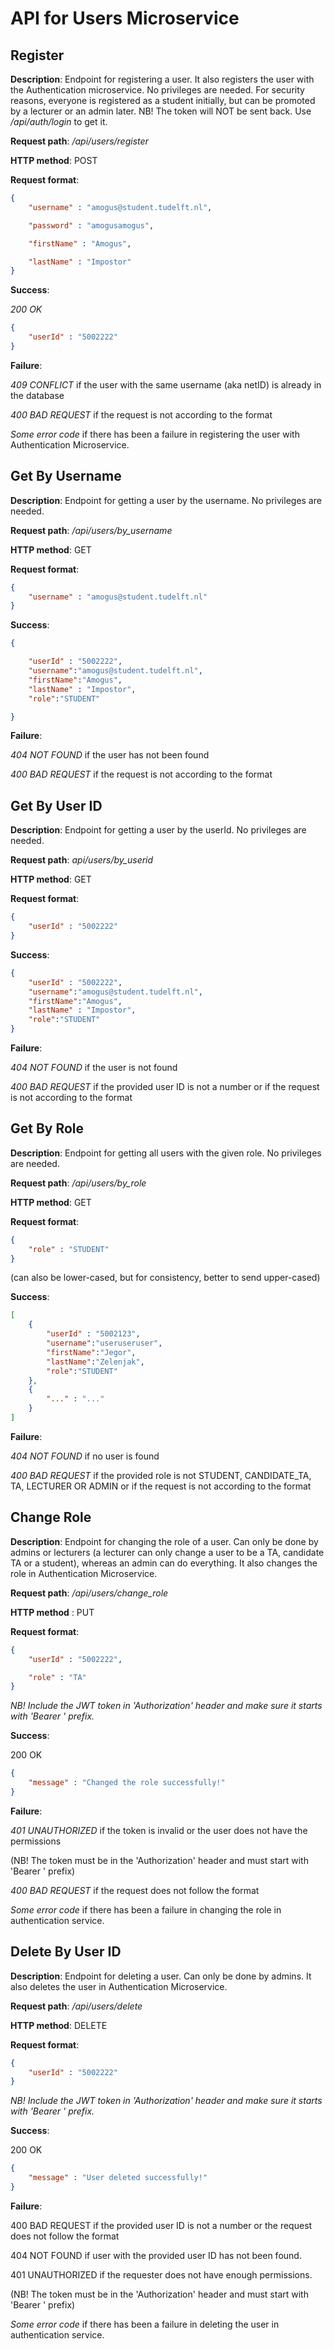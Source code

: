# API for Users Microservice

## Register

**Description**: Endpoint for registering a user. It also registers the user with the Authentication microservice. No privileges are needed. For security reasons, everyone is registered as a student initially, but can be promoted by a lecturer or an admin later.
				 NB! The token will NOT be sent back. Use */api/auth/login* to get it.

**Request path**: */api/users/register*

**HTTP method**: POST

**Request format**:

```json
{
	"username" : "amogus@student.tudelft.nl",

	"password" : "amogusamogus",

	"firstName" : "Amogus",

	"lastName" : "Impostor"
}
```

**Success**:

_200 OK_

```json
{
	"userId" : "5002222"
}
```

**Failure**:

_409 CONFLICT_ if the user with the same username (aka netID) is already in the database

_400 BAD REQUEST_ if the request is not according to the format

_Some error code_ if there has been a failure in registering the user with Authentication Microservice.



## Get By Username

**Description**: Endpoint for getting a user by the username. No privileges are needed.

**Request path**: */api/users/by_username*

**HTTP method**: GET

**Request format**:

```json
{
	"username" : "amogus@student.tudelft.nl"
}
```

**Success**:

```json
{

	"userId" : "5002222",
	"username":"amogus@student.tudelft.nl",
	"firstName":"Amogus",
	"lastName" : "Impostor",
	"role":"STUDENT"

}
```

**Failure**:

_404 NOT FOUND_ if the user has not been found

_400 BAD REQUEST_ if the request is not according to the format



## Get By User ID

**Description**: Endpoint for getting a user by the userId. No privileges are needed.

**Request path**: *api/users/by_userid*

**HTTP method**: GET

**Request format**:

```json
{
	"userId" : "5002222"
}
```

**Success**:

```json
{
	"userId" : "5002222",
	"username":"amogus@student.tudelft.nl",
	"firstName":"Amogus",
	"lastName" : "Impostor",
	"role":"STUDENT"
}
```
**Failure**:

_404 NOT FOUND_ if the user is not found

_400 BAD REQUEST_ if the provided user ID is not a number or if the request is not according to the format




## Get By Role

**Description**: Endpoint for getting all users with the given role. No privileges are needed.

**Request path**: */api/users/by_role*

**HTTP method**: GET

**Request format**:

```json
{
	"role" : "STUDENT"
}
```

(can also be lower-cased, but for consistency, better to send upper-cased)

**Success**:

```json
[
	{
		"userId" : "5002123",
		"username":"useruseruser",
		"firstName":"Jegor",
		"lastName":"Zelenjak",
		"role":"STUDENT"
	},
	{
		"..." : "..."
	}
]
```
**Failure**:

_404 NOT FOUND_ if no user is found

_400 BAD REQUEST_ if the provided role is not STUDENT, CANDIDATE_TA, TA, LECTURER OR ADMIN or if the request is not according to the format



## Change Role

**Description**: Endpoint for changing the role of a user. Can only be done by admins or lecturers (a lecturer can only change a user to be a TA, candidate TA or a student), whereas an admin can do everything. It also changes the role in Authentication Microservice.

**Request path**: */api/users/change_role*

**HTTP method** : PUT

**Request format**:

```json
{
	"userId" : "5002222",

	"role" : "TA"
}
```

_NB! Include the JWT token in &#39;Authorization&#39; header and make sure it starts with &#39;Bearer &#39; prefix._

**Success**:

200 OK

```json
{
	"message" : "Changed the role successfully!"
}
```

**Failure**:

_401 UNAUTHORIZED_ if the token is invalid or the user does not have the permissions

(NB! The token must be in the &#39;Authorization&#39; header and must start with &#39;Bearer &#39; prefix)

_400 BAD REQUEST_ if the request does not follow the format

_Some error code_ if there has been a failure in changing the role in authentication service.



## Delete By User ID

**Description**: Endpoint for deleting a user. Can only be done by admins. It also deletes the user in Authentication Microservice.

**Request path**: */api/users/delete*

**HTTP method**: DELETE

**Request format**:

```json
{
	"userId" : "5002222"
}
```

_NB! Include the JWT token in &#39;Authorization&#39; header and make sure it starts with &#39;Bearer &#39; prefix._

**Success**:

200 OK

```json
{
	"message" : "User deleted successfully!"
}
```

**Failure**:

400 BAD REQUEST if the provided user ID is not a number or the request does not follow the format

404 NOT FOUND if user with the provided user ID has not been found.

401 UNAUTHORIZED if the requester does not have enough permissions.

(NB! The token must be in the &#39;Authorization&#39; header and must start with &#39;Bearer &#39; prefix)

_Some error code_ if there has been a failure in deleting the user in authentication service.